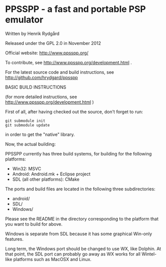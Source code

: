PPSSPP - a fast and portable PSP emulator
=========================================
Written by Henrik Rydgård

Released under the GPL 2.0 in November 2012

Official website:
http://www.ppsspp.org/

To contribute, see http://www.ppsspp.org/development.html .

For the latest source code and build instructions, see
http://github.com/hrydgard/ppsspp


BASIC BUILD INSTRUCTIONS

(for more detailed instructions, see http://www.ppsspp.org/development.html )

First of all, after having checked out the source, don't forget to
run:

    git submodule init
    git submodule update
 
in order to get the "native" library.

Now, the actual building:

PPSSPP currently has three build systems, for building
for the following platforms:
* Win32: MSVC
* Android: Android.mk + Eclipse project
* SDL (all other platforms): CMake

The ports and build files are located in the following three
subdirectories:

* android/
* SDL/
* Windows/

Please see the README in the directory corresponding to the
platform that you want to build for above.

Windows is separate from SDL because it has some graphical Win-only features.

Long term, the Windows port should be changed to use WX, like Dolphin. At that point,
the SDL port can probably go away as WX works for all Wintel-like platforms such as
MacOSX and Linux.
